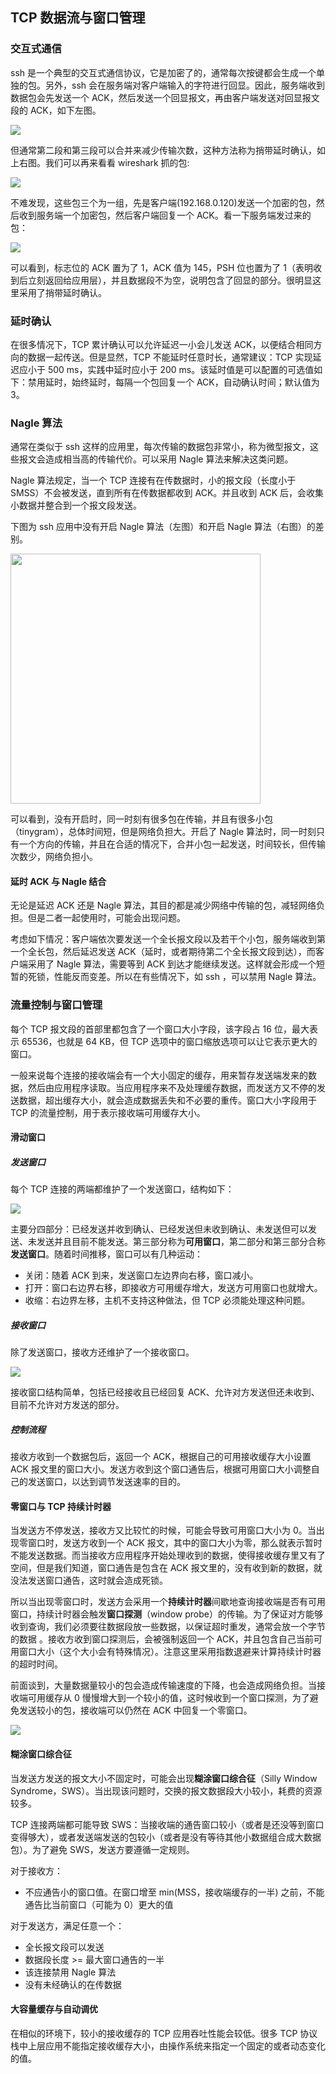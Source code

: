 ## TCP 数据流与窗口管理

### 交互式通信

ssh 是一个典型的交互式通信协议，它是加密了的，通常每次按键都会生成一个单独的包。另外，ssh 会在服务端对客户端输入的字符进行回显。因此，服务端收到数据包会先发送一个 ACK，然后发送一个回显报文，再由客户端发送对回显报文段的 ACK，如下左图。

![](./images/ssh.png)

但通常第二段和第三段可以合并来减少传输次数，这种方法称为捎带延时确认，如上右图。我们可以再来看看 wireshark 抓的包:

![](./images/ssh_packets.png)

不难发现，这些包三个为一组，先是客户端(192.168.0.120)发送一个加密的包，然后收到服务端一个加密包，然后客户端回复一个 ACK。看一下服务端发过来的包：

![](./images/ssh_wireshark_packet.png)

可以看到，标志位的 ACK 置为了 1，ACK 值为 145，PSH 位也置为了 1（表明收到后立刻返回给应用层），并且数据段不为空，说明包含了回显的部分。很明显这里采用了捎带延时确认。

### 延时确认

在很多情况下，TCP 累计确认可以允许延迟一小会儿发送 ACK，以便结合相同方向的数据一起传送。但是显然，TCP 不能延时任意时长，通常建议：TCP 实现延迟应小于 500 ms，实践中延时应小于 200 ms。该延时值是可以配置的可选值如下：禁用延时，始终延时，每隔一个包回复一个 ACK，自动确认时间；默认值为 3。

### Nagle 算法

通常在类似于 ssh 这样的应用里，每次传输的数据包非常小，称为微型报文，这些报文会造成相当高的传输代价。可以采用 Nagle 算法来解决这类问题。

Nagle 算法规定，当一个 TCP 连接有在传数据时，小的报文段（长度小于 SMSS）不会被发送，直到所有在传数据都收到 ACK。并且收到 ACK 后，会收集小数据并整合到一个报文段发送。

下图为 ssh 应用中没有开启 Nagle 算法（左图）和开启 Nagle 算法（右图）的差别。

<img src="./images/nagle.png" height="400px" >

可以看到，没有开启时，同一时刻有很多包在传输，并且有很多小包（tinygram），总体时间短，但是网络负担大。开启了 Nagle 算法时，同一时刻只有一个方向的传输，并且在合适的情况下，合并小包一起发送，时间较长，但传输次数少，网络负担小。

#### 延时 ACK 与 Nagle 结合

无论是延迟 ACK 还是 Nagle 算法，其目的都是减少网络中传输的包，减轻网络负担。但是二者一起使用时，可能会出现问题。

考虑如下情况：客户端依次要发送一个全长报文段以及若干个小包，服务端收到第一个全长包，然后延迟发送 ACK（延时，或者期待第二个全长报文段到达），而客户端采用了 Nagle 算法，需要等到 ACK 到达才能继续发送。这样就会形成一个短暂的死锁，性能反而变差。所以在有些情况下，如 ssh ，可以禁用 Nagle 算法。

### 流量控制与窗口管理

 每个 TCP 报文段的首部里都包含了一个窗口大小字段，该字段占 16 位，最大表示 65536，也就是 64 KB，但 TCP 选项中的窗口缩放选项可以让它表示更大的窗口。

一般来说每个连接的接收端会有一个大小固定的缓存，用来暂存发送端发来的数据，然后由应用程序读取。当应用程序来不及处理缓存数据，而发送方又不停的发送数据，超出缓存大小，就会造成数据丢失和不必要的重传。窗口大小字段用于 TCP 的流量控制，用于表示接收端可用缓存大小。

#### 滑动窗口

##### 发送窗口

每个 TCP 连接的两端都维护了一个发送窗口，结构如下：

<img src="http://www.tcpipguide.com/free/diagrams/tcpswwindows.png">

主要分四部分：已经发送并收到确认、已经发送但未收到确认、未发送但可以发送、未发送并且目前不能发送。第三部分称为**可用窗口**，第二部分和第三部分合称**发送窗口**。随着时间推移，窗口可以有几种运动：

* 关闭：随着 ACK 到来，发送窗口左边界向右移，窗口减小。
* 打开：窗口右边界右移，即接收方可用缓存增大，发送方可用窗口也就增大。
* 收缩：右边界左移，主机不支持这种做法，但 TCP 必须能处理这种问题。

##### 接收窗口

除了发送窗口，接收方还维护了一个接收窗口。

![](http://www.tcpipguide.com/free/diagrams/tcpswpointersreceive.png)

接收窗口结构简单，包括已经接收且已经回复 ACK、允许对方发送但还未收到、目前不允许对方发送的部分。

##### 控制流程

接收方收到一个数据包后，返回一个 ACK，根据自己的可用接收缓存大小设置 ACK 报文里的窗口大小。发送方收到这个窗口通告后，根据可用窗口大小调整自己的发送窗口，以达到调节发送速率的目的。

#### 零窗口与 TCP 持续计时器

当发送方不停发送，接收方又比较忙的时候，可能会导致可用窗口大小为 0。当出现零窗口时，发送方收到一个 ACK 报文，其中的窗口大小为零，那么就表示暂时不能发送数据。而当接收方应用程序开始处理收到的数据，使得接收缓存里又有了空间，但是我们知道，窗口通告是包含在 ACK 报文里的，没有收到新的数据，就没法发送窗口通告，这时就会造成死锁。

所以当出现零窗口时，发送方会采用一个**持续计时器**间歇地查询接收端是否有可用窗口，持续计时器会触发**窗口探测**（window probe）的传输。为了保证对方能够收到查询，我们必须要往数据段放一些数据，以保证超时重发，通常会放一个字节的数据 。接收方收到窗口探测后，会被强制返回一个 ACK，并且包含自己当前可用窗口大小（这个大小会有特殊情况）。注意这里采用指数退避来计算持续计时器的超时时间。

前面谈到，大量数据量较小的包会造成传输速度的下降，也会造成网络负担。当接收端可用缓存从 0 慢慢增大到一个较小的值，这时候收到一个窗口探测，为了避免发送较小的包，接收端可以仍然在 ACK 中回复一个零窗口。

![](./images/window_probe.png)

#### 糊涂窗口综合征

当发送方发送的报文大小不固定时，可能会出现**糊涂窗口综合征**（Silly Window Syndrome，SWS）。当出现该问题时，交换的报文数据段大小较小，耗费的资源较多。

TCP 连接两端都可能导致 SWS：当接收端的通告窗口较小（或者是还没等到窗口变得够大），或者发送端发送的包较小（或者是没有等待其他小数据组合成大数据包）。为了避免 SWS，发送方要遵循一定规则。

对于接收方：

* 不应通告小的窗口值。在窗口增至 min(MSS，接收端缓存的一半) 之前，不能通告比当前窗口（可能为 0）更大的值

对于发送方，满足任意一个：

* 全长报文段可以发送
* 数据段长度 >= 最大窗口通告的一半
* 该连接禁用 Nagle 算法
* 没有未经确认的在传数据

#### 大容量缓存与自动调优

在相似的环境下，较小的接收缓存的 TCP 应用吞吐性能会较低。很多 TCP 协议栈中上层应用不能指定接收缓存大小，由操作系统来指定一个固定的或者动态变化的值。